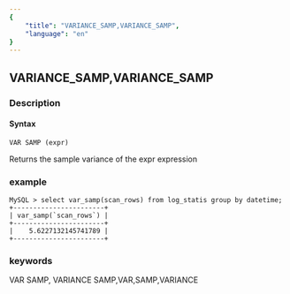 ```yaml
---
{
    "title": "VARIANCE_SAMP,VARIANCE_SAMP",
    "language": "en"
}
---
```


## VARIANCE_SAMP,VARIANCE_SAMP
### Description
#### Syntax

`VAR SAMP (expr)`


Returns the sample variance of the expr expression

### example
```
MySQL > select var_samp(scan_rows) from log_statis group by datetime;
+-----------------------+
| var_samp(`scan_rows`) |
+-----------------------+
|    5.6227132145741789 |
+-----------------------+
```
### keywords
VAR SAMP, VARIANCE SAMP,VAR,SAMP,VARIANCE
